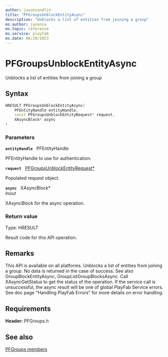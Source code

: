 ```yaml
---
author: jasonsandlin
title: "PFGroupsUnblockEntityAsync"
description: "Unblocks a list of entities from joining a group"
ms.author: jasonsa
ms.topic: reference
ms.service: playfab
ms.date: 06/20/2023
---
```


# PFGroupsUnblockEntityAsync  

Unblocks a list of entities from joining a group  

## Syntax  
  
```cpp
HRESULT PFGroupsUnblockEntityAsync(  
    PFEntityHandle entityHandle,  
    const PFGroupsUnblockEntityRequest* request,  
    XAsyncBlock* async  
)  
```  
  
### Parameters  
  
**`entityHandle`** &nbsp; PFEntityHandle  
  
PFEntityHandle to use for authentication.  
  
**`request`** &nbsp; [PFGroupsUnblockEntityRequest*](../../pfgroupstypes/structs/pfgroupsunblockentityrequest.md)  
  
Populated request object.  
  
**`async`** &nbsp; XAsyncBlock*  
*_Inout_*  
  
XAsyncBlock for the async operation.  
  
  
### Return value
Type: HRESULT
  
Result code for this API operation.
  
## Remarks  
  
This API is available on all platforms. Unblocks a list of entities from joining a group. No data is returned in the case of success. See also GroupBlockEntityAsync, GroupListGroupBlocksAsync. Call XAsyncGetStatus to get the status of the operation. If the service call is unsuccessful, the async result will be one of global PlayFab Service errors. See doc page "Handling PlayFab Errors" for more details on error handling.
  
## Requirements  
  
**Header:** PFGroups.h
  
## See also  
[PFGroups members](../pfgroups_members.md)  

  
  
